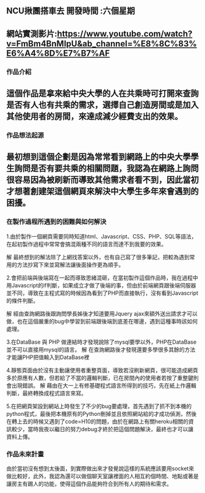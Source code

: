 ## NCU揪團搭車去 開發時間 :六個星期
## 網站實測影片:https://www.youtube.com/watch?v=FmBm4BnMIpU&ab_channel=%E8%8C%83%E6%A4%8D%E7%B7%AF    
### 作品介紹
這個作品是拿來給中央大學的人在共乘時可打開來查詢是否有人也有共乘的需求，選擇自己創造房間或是加入其他使用者的房間，來達成減少經費支出的效果。 
---
### 作品想法起源

最初想到這個企劃是因為常常看到網路上的中央大學學生詢問是否有要共乘的相關問題，我認為在網路上詢問很容易因為被刷新而導致其他需求者看不到，因此當初才想著創建架這個網頁來解決中大學生多年來會遇到的困擾。
---
### 在製作過程所遇到的困難與如何解決
1.由於製作一個網頁需要同時知道html、Javascript、CSS、PHP、SQL等語法，在起初製作過程中常常會搞混兩種不同的語言而達不到我要的效果。 

解
最終想到的解法除了上網找答案以外，也有自己寫了很多筆記，把較為遇到常用的方法抄寫下來並寫解法讓後面操作更為順手。

2.會把前端與後端寫在一起而導致思緒混砸，在當初製作這個作品時，我在過程中用Javascript的if判斷，如果成立才做了後端的事，但由於前端網頁跟後端伺服器並不同，導致在主程式寫的時候因為看到了PHP而直接執行，沒有看到Javascript的條件判斷。



解
經由查詢網路後跟詢問學長姊後才知道要用Jquery ajax來額外送出請求才可以做，也在這個嚴重的bug中學習到前端跟後端到底差在哪邊，遇到這種事時該如何處理。
	

3.在DataBase 與 PHP 做連結時才發現說除了mysql要學以外，PHP在DataBase並不可以直接用mysql的語言。
解
在查詢網路後才發現還要多學很多其餘的方法才能讓PHP把值輸入到DataBase裡
 

4.靜態頁面由於沒有主動讓使用者重整頁面，導致若沒刷新網頁，很可能造成網頁多於原應有人數，但若給了不當的邏輯判斷，已在房間內的使用者若按了重整鍵則會出現錯誤。
解
藉由在大一上有修基礎程式語言所得到的技巧，先在紙上作邏輯判斷，最終轉換成程式語言來寫。


5.在把網頁架設到網站上時發生了不少的bug要處理，首先遇到了抓不到本機的python程式，最後把本機原有的Python刪掉並且依照網站給的才成功偵測，然後在轉上去的時候又遇到了code=H10的問題，由於在網路上有關heroku相關的資訊較少，當時我夜以繼日的努力debug才終於把這個問題解決，最終也才可以讓資料上傳。


### 作品未來計畫
由於當初沒有想到太後面，到實際做出來才發覺說這樣的系統應該要用socket來做比較好，此外，我認為還可以做個聊天室讓裡面的人相互約個時間、地點或著是讓房主有踢人的功能，使得這個作品能夠符合到所有人的期待和需求。
